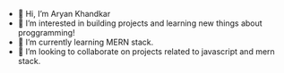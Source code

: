 - 👋 Hi, I’m Aryan Khandkar
- 👀 I’m interested in building projects and learning new things about proggramming!
- 🌱 I’m currently learning MERN stack.
- 💞️ I’m looking to collaborate on projects related to javascript and mern stack.


<!---
AryanKhandkar1/AryanKhandkar1 is a ✨ special ✨ repository because its `README.md` (this file) appears on your GitHub profile.
You can click the Preview link to take a look at your changes.
--->
